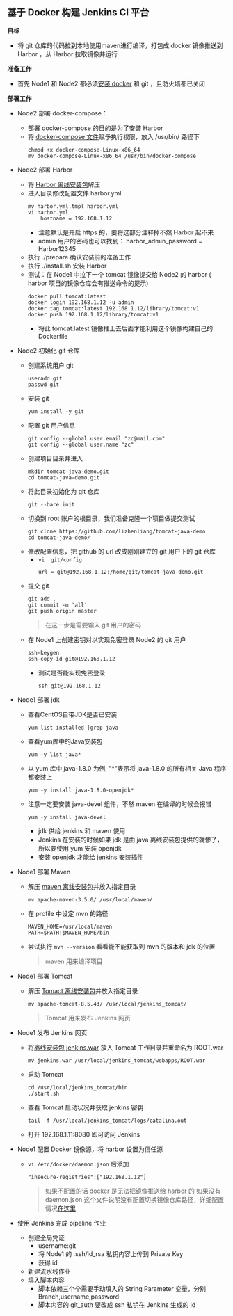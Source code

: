 ## 基于 Docker 构建 Jenkins CI 平台

__目标__
- 将 git 仓库的代码拉到本地使用maven进行编译，打包成 docker 镜像推送到 Harbor ，从 Harbor 拉取镜像并运行

__准备工作__
- 首先 Node1 和 Node2 都必须[安装 docker](https://github.com/lcePolarBear/Docker_Basic_Config_Note/blob/master/Docker%20%E7%94%A8%E6%B3%95/%E9%83%A8%E7%BD%B2%E5%9C%A8%20CentOS%E4%B8%8A.md) 和 git ，且防火墙都已关闭

__部署工作__
- Node2 部署 docker-compose：
    - 部署 docker-compose 的目的是为了安装 Harbor
    - 将 [docker-compose 文件](https://github.com/docker/compose/releases/download/1.27.4/docker-compose-Linux-x86_64)赋予执行权限，放入 /usr/bin/ 路径下
        ```
        chmod +x docker-compose-Linux-x86_64
        mv docker-compose-Linux-x86_64 /usr/bin/docker-compose
        ```
- Node2 部署 Harbor
    - 将 [Harbor 离线安装包](https://github.com/goharbor/harbor/releases/download/v2.0.0/harbor-offline-installer-v2.0.0.tgz)解压
    - 进入目录修改配置文件 harbor.yml
        ```
        mv harbor.yml.tmpl harbor.yml
        vi harbor.yml
            hostname = 192.168.1.12
        ```
        - 注意默认是开启 https 的，要将这部分注释掉不然 Harbor 起不来
        - admin 用户的密码也可以找到： harbor_admin_password = Harbor12345
    - 执行 ./prepare 确认安装前的准备工作
    - 执行 ./install.sh 安装 Harbor
    - 测试：在 Node1 中拉下一个 tomcat 镜像提交给 Node2 的 harbor ( harbor 项目的镜像仓库会有推送命令的提示)
        ```
        docker pull tomcat:latest
        docker login 192.168.1.12 -u admin
        docker tag tomcat:latest 192.168.1.12/library/tomcat:v1
        docker push 192.168.1.12/library/tomcat:v1
        ```
        - 将此 tomcat:latest 镜像推上去后面才能利用这个镜像构建自己的 Dockerfile
- Node2 初始化 git 仓库
    - 创建系统用户 git
        ```
        useradd git
        passwd git
        ```
    - 安装 git
        ```
        yum install -y git
        ```
    - 配置 git 用户信息
        ```
        git config --global user.email "zc@mail.com"
        git config --global user.name "zc"
        ```
    - 创建项目目录并进入
        ```
        mkdir tomcat-java-demo.git
        cd tomcat-java-demo.git
        ```
    - 将此目录初始化为 git 仓库
        ```
        git --bare init
        ```
    - 切换到 root 账户的根目录，我们准备克隆一个项目做提交测试
        ```
        git clone https://github.com/lizhenliang/tomcat-java-demo
        cd tomcat-java-demo/
        ```
    - 修改配置信息，把 github 的 url 改成刚刚建立的 git 用户下的 git 仓库
        - `vi .git/config`
            ```
            url = git@192.168.1.12:/home/git/tomcat-java-demo.git
            ```
    - 提交 git
        ```
        git add .
        git commit -m 'all'
        git push origin master
        ```
        > 在这一步是需要输入 git 用户的密码
    - 在 Node1 上创建密钥对以实现免密登录 Node2 的 git 用户
        ```
        ssh-keygen
        ssh-copy-id git@192.168.1.12
        ```
        - 测试是否能实现免密登录
            ```
            ssh git@192.168.1.12
            ```
- Node1 部署 jdk
    - 查看CentOS自带JDK是否已安装
        ```
        yum list installed |grep java
        ```
    - 查看yum库中的Java安装包
        ```
        yum -y list java*
        ```
    - 以 yum 库中 java-1.8.0 为例, "*"表示将 java-1.8.0 的所有相关 Java 程序都安装上
        ```
        yum -y install java-1.8.0-openjdk*
        ```
    - 注意一定要安装 java-devel 组件，不然 maven 在编译的时候会报错
        ```
        yum -y install java-devel
        ```
        - jdk 供给 jenkins 和 maven 使用
        - Jenkins 在安装的时候如果 jdk 是由 java 离线安装包提供的就惨了，所以要使用 yum 安装 openjdk
        - 安装 openjdk 才能给 jenkins 安装插件
- Node1 部署 Maven
    - 解压 [maven 离线安装包](https://github.com/lcePolarBear/Docker_Basic_Config_Note/blob/master/%E6%89%80%E9%9C%80%E8%A6%81%E7%9A%84%E6%96%87%E4%BB%B6/apache-maven-3.5.0-bin.tar.gz)并放入指定目录
        ```
        mv apache-maven-3.5.0/ /usr/local/maven/
        ```
    - 在 profile 中设定 mvn 的路径
        ```
        MAVEN_HOME=/usr/local/maven
        PATH=$PATH:$MAVEN_HOME/bin
        ```
    - 尝试执行 `mvn --version` 看看能不能获取到 mvn 的版本和 jdk 的位置
        > maven 用来编译项目

- Node1 部署 Tomcat
    - 解压 [Tomact 离线安装包](https://github.com/lcePolarBear/Docker_Basic_Config_Note/blob/master/%E6%89%80%E9%9C%80%E8%A6%81%E7%9A%84%E6%96%87%E4%BB%B6/apache-tomcat-8.5.43.tar.gz)并放入指定目录
        ```
        mv apache-tomcat-8.5.43/ /usr/local/jenkins_tomcat/
        ```
        > Tomcat 用来发布 Jenkins 网页
- Node1 发布 Jenkins 网页
    - 将[离线安装包 jenkins.war](http://mirrors.jenkins.io/war-stable/2.263.1/jenkins.war) 放入 Tomcat 工作目录并重命名为 ROOT.war
        ```
        mv jenkins.war /usr/local/jenkins_tomcat/webapps/ROOT.war
        ```
    - 启动 Tomcat
        ```
        cd /usr/local/jenkins_tomcat/bin
        ./start.sh
        ```
    - 查看 Tomcat 启动状况并获取 jenkins 密钥
        ```
        tail -f /usr/local/jenkins_tomcat/logs/catalina.out
        ```
    - 打开 192.168.1.11:8080 即可访问 Jenkins
- Node1 配置 Docker 镜像源，将 harbor 设置为信任源
    - `vi /etc/docker/daemon.json` 后添加
        ```
        "insecure-registries":["192.168.1.12"]
        ```
        > 如果不配置的话 docker 是无法把镜像推送给 harbor 的
        > 如果没有 daemon.json 这个文件说明没有配置切换镜像仓库路径，详细配置情况[在这里](https://github.com/lcePolarBear/Docker_Basic_Config_Note/blob/master/Docker%20%E7%94%A8%E6%B3%95/%E9%83%A8%E7%BD%B2%E5%9C%A8%20CentOS%E4%B8%8A.md)
- 使用 Jenkins 完成 pipeline 作业
    - 创建全局凭证
        - username:git
        - 将 Node1 的 .ssh/id_rsa 私钥内容上传到 Private Key
        - 获得 id
    - 新建流水线作业
    - 填入[脚本内容](https://github.com/lcePolarBear/Docker_Basic_Config_Note/blob/master/%E6%89%80%E9%9C%80%E8%A6%81%E7%9A%84%E6%96%87%E4%BB%B6/tomcat-java-demo_Jenkinsfile)
        - 脚本依赖三个个需要手动填入的 String Parameter 变量，分别Branch,username,password
        - 脚本内容的 git_auth 要改成 ssh 私钥在 Jenkins 生成的 id
